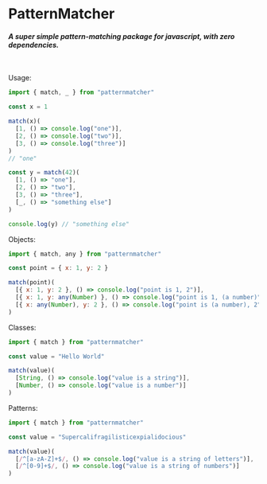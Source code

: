 # **PatternMatcher**

#### _A super simple pattern-matching package for javascript, with zero dependencies._

<br />

Usage:

```js
import { match, _ } from "patternmatcher"

const x = 1

match(x)(
  [1, () => console.log("one")],
  [2, () => console.log("two")],
  [3, () => console.log("three")]
)
// "one"

const y = match(42)(
  [1, () => "one"],
  [2, () => "two"],
  [3, () => "three"],
  [_, () => "something else"]
)

console.log(y) // "something else"
```

Objects:

```js
import { match, any } from "patternmatcher"

const point = { x: 1, y: 2 }

match(point)(
  [{ x: 1, y: 2 }, () => console.log("point is 1, 2")],
  [{ x: 1, y: any(Number) }, () => console.log("point is 1, (a number)")],
  [{ x: any(Number), y: 2 }, () => console.log("point is (a number), 2")]
)
```

Classes:

```js
import { match } from "patternmatcher"

const value = "Hello World"

match(value)(
  [String, () => console.log("value is a string")],
  [Number, () => console.log("value is a number")]
)
```

Patterns:

```js
import { match } from "patternmatcher"

const value = "Supercalifragilisticexpialidocious"

match(value)(
  [/^[a-zA-Z]+$/, () => console.log("value is a string of letters")],
  [/^[0-9]+$/, () => console.log("value is a string of numbers")]
)
```
